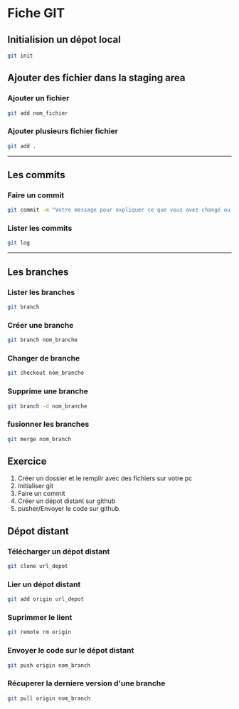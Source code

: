 # Fiche GIT

## Initialision un dépot local

```bash
git init
```

## Ajouter des fichier dans la staging area

### Ajouter un fichier

```bash
git add nom_fichier
```

### Ajouter plusieurs fichier fichier

```bash
git add .
```

---

## Les commits

### Faire un commit

```bash
git commit -m "Votre message pour expliquer ce que vous avez changé ou ajouté"
```

### Lister les commits

```bash
git log
```

---

## Les branches

### Lister les branches

```bash
git branch
```

### Créer une branche

```bash
git branch nom_branche
```

### Changer de branche

```bash
git checkout nom_branche
```

### Supprime une branche

```bash
git branch -d nom_branche
```

### fusionner les branches

```bash
git merge nom_branch
```

## Exercice

1. Créer un dossier et le remplir avec des fichiers sur votre pc
2. Initialiser git
3. Faire un commit
4. Créer un dépot distant sur github
5. pusher/Envoyer le code sur github.

## Dépot distant

### Télécharger un dépot distant

```bash
git clone url_depot
```

### Lier un dépot distant

```bash
git add origin url_depot
```

### Suprimmer le lient

```bash
git remote rm origin
```

### Envoyer le code sur le dépot distant

```bash
git push origin nom_branch
```

### Récuperer la derniere version d'une branche

```bash
git pull origin nom_branch
```
